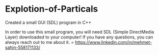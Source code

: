 # Explotion-of-Particals
Created a small GUI (SDL) program in C++ 


In order to use this small program, you will need SDL (Simple DirectMedia Layer) downloaded to your computer!
If you have any questions, you can always reach out to me about it. = https://www.linkedin.com/in/mehmet-sahin-558171133/
